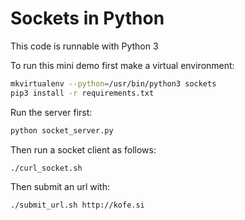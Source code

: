 # Sockets in Python

This code is runnable with Python 3

To run this mini demo first make a virtual environment:
```bash
mkvirtualenv --python=/usr/bin/python3 sockets
pip3 install -r requirements.txt
```

Run the server first:
```bash
python socket_server.py
```

Then run a socket client as follows:
```bash
./curl_socket.sh
```

Then submit an url with:
```
./submit_url.sh http://kofe.si
```
